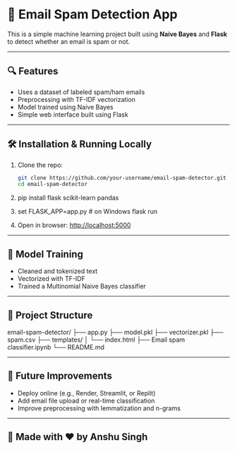 # 📧 Email Spam Detection App

This is a simple machine learning project built using **Naive Bayes** and **Flask** to detect whether an email is spam or not.

---

## 🔍 Features

- Uses a dataset of labeled spam/ham emails
- Preprocessing with TF-IDF vectorization
- Model trained using Naive Bayes
- Simple web interface built using Flask

---

## 🛠️ Installation & Running Locally

1. Clone the repo:
   ```bash
   git clone https://github.com/your-username/email-spam-detector.git
   cd email-spam-detector
   
2. pip install flask scikit-learn pandas
 
3. set FLASK_APP=app.py  # on Windows
    flask run

4. Open in browser:
   [http://localhost:5000](http://localhost:5000)

---

## 🧠 Model Training

- Cleaned and tokenized text
- Vectorized with TF-IDF
- Trained a Multinomial Naive Bayes classifier

---

## 📁 Project Structure

email-spam-detector/
├── app.py
├── model.pkl
├── vectorizer.pkl
├── spam.csv
├── templates/
│ └── index.html
├── Email spam classifier.ipynb
└── README.md


---

## 🚀 Future Improvements

- Deploy online (e.g., Render, Streamlit, or Replit)
- Add email file upload or real-time classification
- Improve preprocessing with lemmatization and n-grams

---

## 🙌 Made with ❤️ by Anshu Singh


